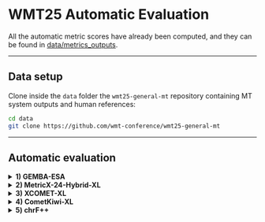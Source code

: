 # WMT25 Automatic Evaluation

All the automatic metric scores have already been computed, and they can be found in [data/metrics_outputs](data/metrics_outputs).

---

## Data setup

Clone inside the `data` folder the `wmt25-general-mt` repository containing MT system outputs and human references:

```bash
cd data
git clone https://github.com/wmt-conference/wmt25-general-mt
```

---

## Automatic evaluation

<details>
<summary><strong>1) GEMBA-ESA</strong></summary>

<br/>

To score with GEMBA-ESA, you need to set the required API keys in your environment (Cohere or OpenAI).

<br/>

<details>
<summary><strong>1.1) GEMBA-ESA-CmdA</strong></summary>

```bash
python main.py \
        --translations-path data/wmt25-general-mt/data \
        --testset-path data/wmt25-general-mt/data/wmt25-genmt.jsonl \
        --metric gemba-esa \
        --gemba-model command-a-03-2025 \
        --lps-to-score <LP> <LP> ... \ # e.g. cs-de_DE cs-uk_UA en-cs_CZ. If not specified, the scoring will run for all language pairs.
        --scored-translations-path data/metrics_outputs/GEMBA-ESA-CMDA/outputs.pickle
```

</details>

<details>
<summary><strong>1.2) GEMBA-ESA-GPT-4.1</strong></summary>

```bash
python main.py \
        --translations-path data/wmt25-general-mt/data \
        --testset-path data/wmt25-general-mt/data/wmt25-genmt.jsonl \
        --metric gemba-esa \
        --gemba-model gpt-4.1 \
        --lps-to-score <LP> <LP> ... \ # e.g. cs-de_DE cs-uk_UA en-cs_CZ. If not specified, the scoring will run for all language pairs.
        --scored-translations-path data/metrics_outputs/GEMBA-ESA-GPT4.1/outputs.pickle \
```

</details>

</details>

<details>
<summary><strong>2) MetricX-24-Hybrid-XL</strong></summary>

After cloning and installing the official MetricX repository, note that the `predict.py` script currently does not support `--batch-size > 1` ([issue #2](https://github.com/google-research/metricx/issues/2)). If you need a batch size greater than 1, clone and install the fork at [prosho-97/metricx](https://github.com/prosho-97/metricx) using the `new_requirements.txt` file.
For language pairs with human reference translations available, [MetricX-24-Hybrid-XL](https://huggingface.co/google/metricx-24-hybrid-xl-v2p6) will score in reference-based mode, otherwise in QE mode.
 
```bash
python main.py \
        --translations-path data/wmt25-general-mt/data
        --testset-path data/wmt25-general-mt/data/wmt25-genmt.jsonl
        --lps-to-score <LP> <LP> ... \ # e.g. cs-de_DE cs-uk_UA en-cs_CZ. If not specified, the scoring will run for all language pairs.
        --metric metricx24-hybrid-xl
        --metricx24-predict-script-path <METRICX predict.py SCRIPT PATH>
        --batch-size 8
        --scored-translations-path data/metrics_outputs/MetricX-24-Hybrid-XL/outputs.pickle
```

</details>

<details>
<summary><strong>3) XCOMET-XL</strong></summary>

As with MetricX-24-Hybrid-XL above, for language pairs with human reference translations available, [XCOMET-XL](https://huggingface.co/Unbabel/XCOMET-XL) will score in reference-based mode, otherwise in QE mode.

```bash
python main.py \
        --translations-path data/wmt25-general-mt/data
        --testset-path data/wmt25-general-mt/data/wmt25-genmt.jsonl
        --lps-to-score <LP> <LP> ... \ # e.g. cs-de_DE cs-uk_UA en-cs_CZ. If not specified, the scoring will run for all language pairs.
        --metric xcomet-xl
        --batch-size 8
        --scored-translations-path data/metrics_outputs/XCOMET-XL/outputs.pickle
```

</details>

<details>
<summary><strong>4) CometKiwi-XL</strong></summary>

```bash
python main.py \
        --translations-path data/wmt25-general-mt/data
        --testset-path data/wmt25-general-mt/data/wmt25-genmt.jsonl
        --lps-to-score <LP> <LP> ... \ # e.g. cs-de_DE cs-uk_UA en-cs_CZ. If not specified, the scoring will run for all language pairs.
        --metric cometkiwi-xl
        --batch-size 8
        --scored-translations-path data/metrics_outputs/CometKiwi-XL/outputs.pickle
```

</details>

<details>
<summary><strong>5) chrF++</strong></summary>

```bash
python main.py \
        --translations-path data/wmt25-general-mt/data
        --testset-path data/wmt25-general-mt/data/wmt25-genmt.jsonl
        --lps-to-score en-bho_IN en-mas_KE
        --metric chrf++
        --scored-translations-path data/metrics_outputs/chrF++/outputs.pickle
```

</details>
